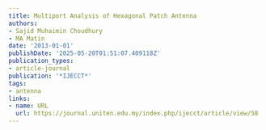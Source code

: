 ```yaml
---
title: Multiport Analysis of Hexagonal Patch Antenna
authors:
- Sajid Muhaimin Choudhury
- MA Matin
date: '2013-01-01'
publishDate: '2025-05-20T01:51:07.409118Z'
publication_types:
- article-journal
publication: '*IJECCT*'
tags:
- antenna
links:
- name: URL
  url: https://journal.uniten.edu.my/index.php/ijecct/article/view/58
---
```

